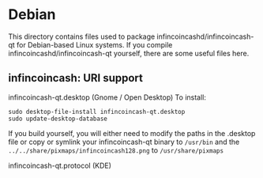 
Debian
====================
This directory contains files used to package infincoincashd/infincoincash-qt
for Debian-based Linux systems. If you compile infincoincashd/infincoincash-qt yourself, there are some useful files here.

## infincoincash: URI support ##


infincoincash-qt.desktop  (Gnome / Open Desktop)
To install:

	sudo desktop-file-install infincoincash-qt.desktop
	sudo update-desktop-database

If you build yourself, you will either need to modify the paths in
the .desktop file or copy or symlink your infincoincash-qt binary to `/usr/bin`
and the `../../share/pixmaps/infincoincash128.png` to `/usr/share/pixmaps`

infincoincash-qt.protocol (KDE)


